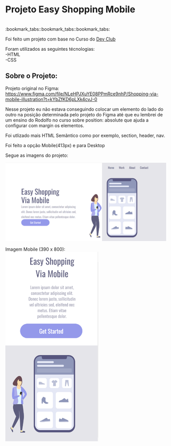 <h1>Projeto Easy Shopping Mobile</h1>
<br>
:bookmark_tabs::bookmark_tabs::bookmark_tabs: <br>

<p>Foi feito um projeto com base no Curso do <a href="https://rodolfomori.com.br/devclub">Dev Club</a>

Foram utilizados as seguintes técnologias: <br>
  -HTML<br>
  -CSS
   
  <h2>Sobre o Projeto:</h2>
  
  Projeto original no Figma: https://www.figma.com/file/NLeHPJXuYE08PPmRce9nhP/Shopping-via-mobile-illustration?t=kYbZfKD6pLXk4cvJ-0
  
  Nesse projeto eu não estava conseguindo colocar um elemento do lado do outro na posição determinada pelo projeto do Figma até que eu lembrei de um ensino do Rodolfo no curso sobre position: absolute que ajuda a configurar com margin os elementos.
  
  Foi utlizado mais HTML Semãntico como por exemplo, section, header, nav.
  
  
 
  Foi feito a opção Mobile(413px) e para Desktop
  
  Segue as imagens do projeto:
  
  <img src="https://github.com/Johnrosa59/Projeto-Shopping-Mobile/blob/master/img/imagem-para-o-readme.png?raw=true">
  
  Imagem Mobile (390 x 800):
  <br>
  <img src="https://github.com/Johnrosa59/Projeto-Shopping-Mobile/blob/master/img/imagem-para-o-readme-2.png?raw=true">
  
